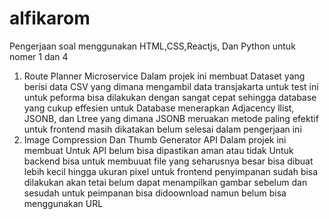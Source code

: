 # alfikarom
 Pengerjaan soal menggunakan HTML,CSS,Reactjs, Dan Python untuk nomer 1 dan 4
1. Route Planner Microservice
Dalam projek ini membuat
Dataset yang berisi data CSV yang dimana mengambil data transjakarta untuk test ini
untuk peforma bisa dilakukan dengan sangat cepat sehingga database yang cukup effesien
untuk Database menerapkan Adjacency llist, JSONB, dan Ltree yang dimana JSONB meruakan metode paling efektif
untuk frontend masih dikatakan belum selesai dalam pengerjaan ini
4. Image Compression Dan Thumb Generator API
Dalam projek ini membuat
Untuk API belum bisa dipastikan aman atau tidak
Untuk backend bisa untuk membuuat file yang seharusnya besar bisa dibuat lebih kecil hingga ukuran pixel
untuk frontend penyimpanan sudah bisa dilakukan akan tetai belum dapat menampilkan  gambar sebelum dan sesudah
untuk peimpanan bisa didoownload namun belum bisa menggunakan URL

